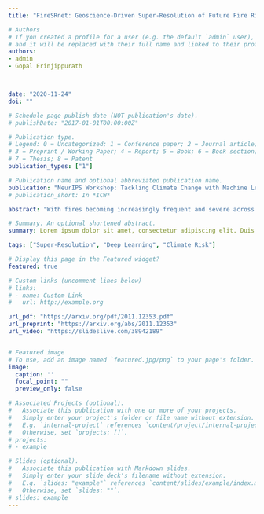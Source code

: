 ```yaml
---
title: "FireSRnet: Geoscience-Driven Super-Resolution of Future Fire Risk from Climate Change"

# Authors
# If you created a profile for a user (e.g. the default `admin` user), write the username (folder name) here 
# and it will be replaced with their full name and linked to their profile.
authors:
- admin
- Gopal Erinjippurath



date: "2020-11-24"
doi: ""

# Schedule page publish date (NOT publication's date).
# publishDate: "2017-01-01T00:00:00Z"

# Publication type.
# Legend: 0 = Uncategorized; 1 = Conference paper; 2 = Journal article;
# 3 = Preprint / Working Paper; 4 = Report; 5 = Book; 6 = Book section;
# 7 = Thesis; 8 = Patent
publication_types: ["1"]

# Publication name and optional abbreviated publication name.
publication: "NeurIPS Workshop: Tackling Climate Change with Machine Learning"
# publication_short: In *ICW*

abstract: "With fires becoming increasingly frequent and severe across the globe in recent years, understanding climate change’s role in fire behavior is critical for quantifying current and future fire risk. How- ever, global climate models typically simulate fire behavior at spatial scales too coarse for local risk assessments. Therefore, we propose a novel approach towards super-resolution (SR) enhancement of fire risk exposure maps that incorporates not only 2000 to 2020 monthly satellite observations of active fires but also local information on land cover and temperature. Inspired by SR architectures, we pro- pose an efficient deep learning model trained for SR on fire risk exposure maps. We evaluate this model on resolution enhancement and find it outperforms standard image interpolation techniques at both 4x and 8x enhancement while having comparable performance at 2x enhancement. We then demonstrate the generalizability of this SR model over northern California and New South Wales, Australia. We conclude with a discussion and application of our proposed model to climate model simulations of fire risk in 2040 and 2100, illustrating the potential for SR enhancement of fire risk maps from the latest state-of-the-art climate models."

# Summary. An optional shortened abstract.
summary: Lorem ipsum dolor sit amet, consectetur adipiscing elit. Duis posuere tellus ac convallis placerat. Proin tincidunt magna sed ex sollicitudin condimentum.

tags: ["Super-Resolution", "Deep Learning", "Climate Risk"]

# Display this page in the Featured widget?
featured: true

# Custom links (uncomment lines below)
# links:
# - name: Custom Link
#   url: http://example.org

url_pdf: "https://arxiv.org/pdf/2011.12353.pdf"
url_preprint: "https://arxiv.org/abs/2011.12353"
url_video: "https://slideslive.com/38942189"


# Featured image
# To use, add an image named `featured.jpg/png` to your page's folder. 
image:
  caption: ''
  focal_point: ""
  preview_only: false

# Associated Projects (optional).
#   Associate this publication with one or more of your projects.
#   Simply enter your project's folder or file name without extension.
#   E.g. `internal-project` references `content/project/internal-project/index.md`.
#   Otherwise, set `projects: []`.
# projects:
# - example

# Slides (optional).
#   Associate this publication with Markdown slides.
#   Simply enter your slide deck's filename without extension.
#   E.g. `slides: "example"` references `content/slides/example/index.md`.
#   Otherwise, set `slides: ""`.
# slides: example
---
```


